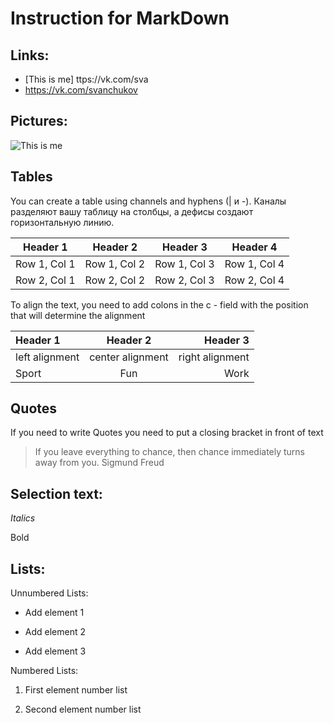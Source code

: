 # Instruction for MarkDown

## Links:

* [This is me] ttps://vk.com/sva
* <https://vk.com/svanchukov>

## Pictures:

![This is me](me.jpg)

## Tables

You can create a table using channels and hyphens (| и -). Каналы разделяют вашу таблицу на столбцы, а дефисы создают горизонтальную линию.

| Header 1 | Header 2 | Header 3 | Header 4 |
| -------- | -------- | -------- | -------- |
| Row 1, Col 1 | Row 1, Col 2 |Row 1, Col 3 | Row 1, Col 4 |
| Row 2, Col 1 | Row 2, Col 2 |Row 2, Col 3 | Row 2, Col 4 |

To align the text, you need to add colons in the c - field with the position that will determine the alignment

| Header 1 | Header 2 | Header 3 |
| :- | :-: | -:|
| left alignment | center alignment | right alignment |
| Sport | Fun | Work |

## Quotes

If you need to write Quotes you need to put a closing bracket in front of text

> If you leave everything to chance, then chance immediately turns away from you. Sigmund Freud

## Selection text:

*Italics*

Bold

## Lists:

Unnumbered Lists:

* Add element 1

* Add element 2

* Add element 3

Numbered Lists:

1. First element number list

2. Second element number list